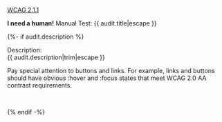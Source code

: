 
<a href="https://www.w3.org/WAI/WCAG21/quickref/?versions=2.0#keyboard">WCAG 2.1.1</a>

__I need a human!__ Manual Test: {{ audit.title|escape }}

{%- if audit.description %}

Description:<br>
{{ audit.description|trim|escape }}

Pay special attention to buttons and links.  For example, links and buttons should have obvious :hover and :focus states that meet WCAG 2.0 AA contrast requirements.

<br>

{% endif -%}

<br>
